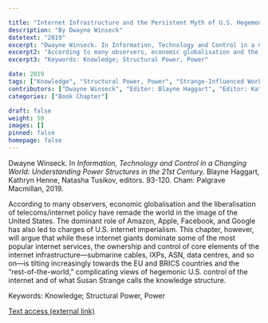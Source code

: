 ```yaml
---

title: "Internet Infrastructure and the Persistent Myth of U.S. Hegemony"
description: "By Dwayne Winseck"
datetext: "2019"
excerpt: "Dwayne Winseck. In Information, Technology and Control in a Changing World: Understanding Power Structures in the 21st Century. Blayne Haggart, Kathryn Henne, Natasha Tusikov, editors. 93-120. Cham: Palgrave Macmillan, 2019."
excerpt2: "According to many observers, economic globalisation and the liberalisation of telecoms/internet policy have remade the world in the image of the United States. The dominant role of Amazon, Apple, Facebook, and Google has also led to charges of U.S. internet imperialism. This chapter, however, will argue that while these internet giants dominate some of the most popular internet services, the ownership and control of core elements of the internet infrastructure—submarine cables, IXPs, ASN, data centres, and so on—is tilting increasingly towards the EU and BRICS countries and the “rest-of-the-world,” complicating views of hegemonic U.S. control of the internet and of what Susan Strange calls the knowledge structure."
excerpt3: "Keywords: Knowledge; Structural Power, Power"

date: 2019
tags: ["Knowledge", "Structural Power, Power", "Strange-Influenced Works", "2010's"]
contributors: ["Dwayne Winseck", "Editor: Blayne Haggart", "Editor: Kathryn Henne", "Editor: Natasha Tusikov"]
categories: ["Book Chapter"]

draft: false
weight: 50
images: []
pinned: false
homepage: false
---
```


Dwayne Winseck. In *Information, Technology and Control in a Changing World: Understanding Power Structures in the 21st Century.* Blayne Haggart, Kathryn Henne, Natasha Tusikov, editors. 93-120. Cham: Palgrave Macmillan, 2019.

According to many observers, economic globalisation and the liberalisation of telecoms/internet policy have remade the world in the image of the United States. The dominant role of Amazon, Apple, Facebook, and Google has also led to charges of U.S. internet imperialism. This chapter, however, will argue that while these internet giants dominate some of the most popular internet services, the ownership and control of core elements of the internet infrastructure—submarine cables, IXPs, ASN, data centres, and so on—is tilting increasingly towards the EU and BRICS countries and the “rest-of-the-world,” complicating views of hegemonic U.S. control of the internet and of what Susan Strange calls the knowledge structure.

Keywords: Knowledge; Structural Power, Power

[Text access (external link)](https://www.worldcat.org/title/1111084507)
